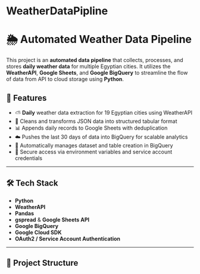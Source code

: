 # WeatherDataPipline
# 🌦️ Automated Weather Data Pipeline

This project is an **automated data pipeline** that collects, processes, and stores **daily weather data** for multiple Egyptian cities. It utilizes the **WeatherAPI**, **Google Sheets**, and **Google BigQuery** to streamline the flow of data from API to cloud storage using **Python**.

## 🚀 Features

- ⛅ **Daily** weather data extraction for 19 Egyptian cities using WeatherAPI
- 🧹 Cleans and transforms JSON data into structured tabular format
- 📊 Appends daily records to Google Sheets with deduplication
- ☁️ Pushes the last 30 days of data into BigQuery for scalable analytics
- 🔄 Automatically manages dataset and table creation in BigQuery
- 🔐 Secure access via environment variables and service account credentials

---

## 🛠️ Tech Stack

- **Python**
- **WeatherAPI**
- **Pandas**
- **gspread** & **Google Sheets API**
- **Google BigQuery**
- **Google Cloud SDK**
- **OAuth2 / Service Account Authentication**

---

## 📁 Project Structure

